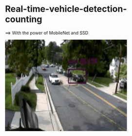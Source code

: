 # Real-time-vehicle-detection-counting

==> With the power of MobileNet and SSD

<img src="https://github.com/naziaperwaiz/Real-time-vehicle-counting/blob/main/output.gif" width="400" height="300" alt="Vehicle detection">

